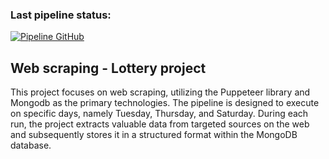 ### Last pipeline status:
[![Pipeline GitHub](https://github.com/Luis-Peralta/web-scraping-lottery/actions/workflows/github-action.yml/badge.svg)](https://github.com/Luis-Peralta/web-scraping-lottery/actions/workflows/github-action.yml)

## Web scraping - Lottery project
This project focuses on web scraping, utilizing the Puppeteer library and Mongodb as the primary technologies. The pipeline is designed to execute on specific days, namely Tuesday, Thursday, and Saturday. During each run, the project extracts valuable data from targeted sources on the web and subsequently stores it in a structured format within the MongoDB database.